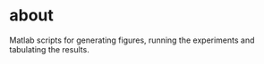# about

Matlab scripts for generating figures, running the experiments and tabulating the results. 

